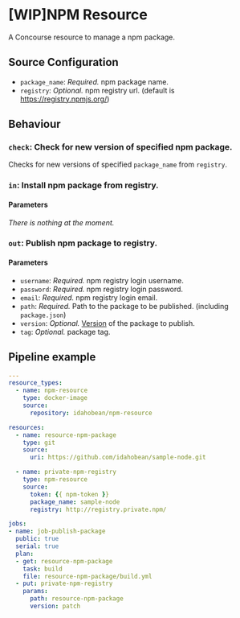 # [WIP]NPM Resource

A Concourse resource to manage a npm package.

## Source Configuration

* `package_name`: *Required.* npm package name.
* `registry`: *Optional.* npm registry url. (default is https://registry.npmjs.org/)

## Behaviour

### `check`: Check for new version of specified npm package.

Checks for new versions of specified `package_name` from `registry`.

### `in`: Install npm package from registry.

#### Parameters

*There is nothing at the moment.*

### `out`: Publish npm package to registry.

#### Parameters

* `username`: *Required.* npm registry login username.
* `password`: *Required.* npm registry login password.
* `email`: *Required.* npm registry login email.
* `path`: *Required.* Path to the package to be published. (including `package.json`) 
* `version`: *Optional.* [Version](https://docs.npmjs.com/cli/version) of the package to publish.
* `tag`: *Optional.* package tag.

## Pipeline example

```yaml
---
resource_types:
  - name: npm-resource
    type: docker-image
    source:
      repository: idahobean/npm-resource

resources:
  - name: resource-npm-package
    type: git
    source:
      uri: https://github.com/idahobean/sample-node.git

  - name: private-npm-registry
    type: npm-resource
    source:
      token: {{ npm-token }}
      package_name: sample-node
      registry: http://registry.private.npm/

jobs:
- name: job-publish-package
  public: true
  serial: true
  plan:
  - get: resource-npm-package 
    task: build
    file: resource-npm-package/build.yml
  - put: private-npm-registry
    params:
      path: resource-npm-package
      version: patch

```
